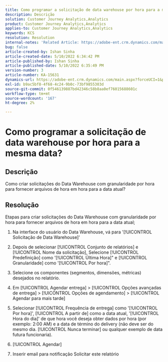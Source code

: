 ```yaml
---
title: Como programar a solicitação de data warehouse por hora para a mesma data?
description: Descrição
solution: Customer Journey Analytics,Analytics
product: Customer Journey Analytics,Analytics
applies-to: Customer Journey Analytics,Analytics
keywords: KCS
resolution: Resolution
internal-notes: 'Related Article: https://adobe-ent.crm.dynamics.com/main.aspx?appid=c8f3a4cd-a068-e911-a957-000d3a34e00b&pagetype=entityrecord&etn=knowledgearticle&id=b5d08a45-cea0-ea11-a812-000d3a303484'
bug: false
article-created-by: Ishan Sinha
article-created-date: 5/10/2022 6:34:42 PM
article-published-by: Ishan Sinha
article-published-date: 5/10/2022 6:35:49 PM
version-number: 3
article-number: KA-15631
dynamics-url: https://adobe-ent.crm.dynamics.com/main.aspx?forceUCI=1&pagetype=entityrecord&etn=knowledgearticle&id=90ec1ddb-8fd0-ec11-a7b5-0022480a8753
exl-id: b9ac5bf8-4f68-4c24-9b0c-73bf9855303d
source-git-commit: 0f546139887bd42346c58b8aa0ef76015688601c
workflow-type: tm+mt
source-wordcount: '167'
ht-degree: 2%

---
```


# Como programar a solicitação de data warehouse por hora para a mesma data?

## Descrição

Como criar solicitações do Data Warehouse com granularidade por hora para fornecer arquivos de hora em hora para a data atual?

## Resolução

Etapas para criar solicitações do Data Warehouse com granularidade por hora para fornecer arquivos de hora em hora para a data atual;

1. Na interface do usuário do Data Warehouse, vá para &#39;[!UICONTROL Solicitação de Data Warehouse]&#39;

1. Depois de selecionar [!UICONTROL Conjunto de relatórios] e [!UICONTROL Nome da solicitação], Selecione [!UICONTROL Predefinição] como &#39;[!UICONTROL Última Hora]&quot; e [!UICONTROL Granularidade] como &#39;[!UICONTROL Por hora]&quot;.

1. Selecione os componentes (segmentos, dimensões, métricas) desejados no relatório.

1. Em [!UICONTROL Agendar entrega] > [!UICONTROL Opções avançadas de entrega] > [!UICONTROL Opções de agendamento] > [!UICONTROL Agendar para mais tarde]

1. Selecionar [!UICONTROL Frequência de entrega] como &#39;[!UICONTROL Por hora]&#39;, [!UICONTROL A partir de] como a data atual, &#39;[!UICONTROL Hora do dia]&#39; de que hora você deseja obter dados por hora (por exemplo: 2:00 AM) e a data de término do delivery (não deve ser do mesmo dia. [!UICONTROL Nunca terminar] ou qualquer exemplo de data futura funcionaria).

1. [!UICONTROL Agendar]

1. Inserir email para notificação Solicitar este relatório
